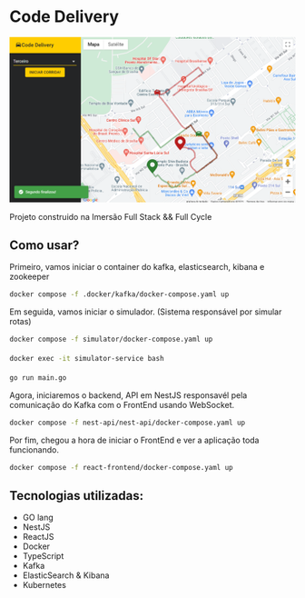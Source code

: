 # Code Delivery

![FrontEnd da plataforma](./assets/frontend.png)

Projeto construido na Imersão Full Stack && Full Cycle

## Como usar?

Primeiro, vamos iniciar o container do kafka, elasticsearch, kibana e zookeeper

```bash
docker compose -f .docker/kafka/docker-compose.yaml up
```

Em seguida, vamos iniciar o simulador. (Sistema responsável por simular rotas)

```bash
docker compose -f simulator/docker-compose.yaml up

docker exec -it simulator-service bash

go run main.go
```

Agora, iniciaremos o backend, API em NestJS responsavél pela comunicação do Kafka com o FrontEnd usando WebSocket.

```bash
docker compose -f nest-api/nest-api/docker-compose.yaml up

```

Por fim, chegou a hora de iniciar o FrontEnd e ver a aplicação toda funcionando.

```bash
docker compose -f react-frontend/docker-compose.yaml up

```

## Tecnologias utilizadas:

- GO lang
- NestJS
- ReactJS
- Docker
- TypeScript
- Kafka
- ElasticSearch & Kibana
- Kubernetes
